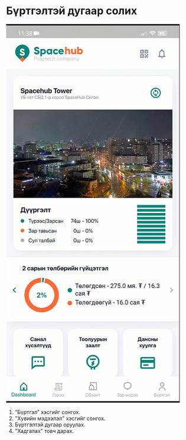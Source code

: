 # Бүртгэлтэй дугаар солих

![](<../img/Бүртгэлтэй дугаар солих.gif>)

1. “Бүртгэл” хэсгийг сонгох.
2. "Хувийн мэдээлэл" хэсгийг сонгох.
3. Бүртгэлтэй дугаар оруулах.
4. "Хадгалах" товч дарах.

